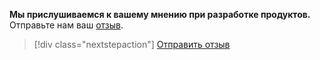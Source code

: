 **Мы прислушиваемся к вашему мнению при разработке продуктов.** Отправьте нам ваш [отзыв](https://aka.ms/vsce-product-survey).

> [!div class="nextstepaction"]
> [Отправить отзыв](https://aka.ms/vsce-product-survey)